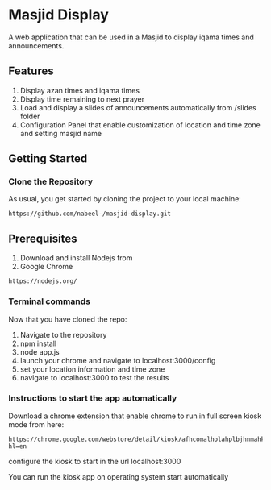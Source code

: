 # Masjid Display

A web application that can be used in a Masjid to display iqama times and announcements.

## Features
1. Display azan times and iqama times
2. Display time remaining to next prayer
3. Load and display a slides of announcements automatically from /slides folder
4. Configuration Panel that enable customization of location  and time zone and setting masjid name


## Getting Started

### Clone the Repository

As usual, you get started by cloning the project to your local machine:

```
https://github.com/nabeel-/masjid-display.git
```

## Prerequisites
1. Download and install Nodejs from
2. Google Chrome
```
https://nodejs.org/
```

### Terminal commands

Now that you have cloned the repo:

1. Navigate to the repository
2. npm install
2. node app.js
3. launch your chrome and navigate to localhost:3000/config
3. set your location information and time zone
4. navigate to localhost:3000 to test the results

### Instructions to start the app automatically
Download a chrome extension that enable chrome to run in full screen kiosk mode from here:
```
https://chrome.google.com/webstore/detail/kiosk/afhcomalholahplbjhnmahkoekoijban?hl=en
```
configure the kiosk to start in the url localhost:3000

You can run the kiosk app on operating system start automatically
